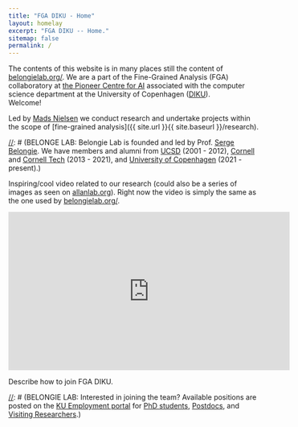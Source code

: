 ```yaml
---
title: "FGA DIKU - Home"
layout: homelay
excerpt: "FGA DIKU -- Home."
sitemap: false
permalink: /
---
```

The contents of this website is in many places still the content of [belongielab.org/](https://www.belongielab.org/).
We are a part of the Fine-Grained Analysis (FGA) collaboratory at [the Pioneer Centre for AI](https://www.aicentre.dk/) associated with the computer science department at the University of Copenhagen ([DIKU](https://di.ku.dk/english/)).  
Welcome! 

Led by [Mads Nielsen](https://scholar.google.com/citations?user=2QCJXEkAAAAJ&hl=en) we conduct research and undertake projects within the scope of [fine-grained analysis]({{ site.url }}{{ site.baseurl }}/research).   

[//]: # (BELONGE LAB: Our lab carries out research in Computer Vision and Machine Learning, exploring problem areas including fine-grained analysis of multimodal data, self-supervised learning, 2D/3D generative models, and augmented reality.)

[//]: # (BELONGE LAB: Belongie Lab is founded and led by Prof. [Serge Belongie](https://scholar.google.com/citations?user=chD5XxkAAAAJ). We have members and alumni from [UCSD](https://ucsd.edu/) (2001 - 2012), [Cornell](https://www.cornell.edu/) and [Cornell Tech](https://www.tech.cornell.edu/) (2013 - 2021), and [University of Copenhagen](https://www.ku.dk/english/) (2021 - present).)


Inspiring/cool video related to our research (could also be a series of images as seen on [allanlab.org](https://www.allanlab.org/)). Right now the video is simply the same as the one used by [belongielab.org/](https://www.belongielab.org/).

<iframe width="560" height="315" src="https://www.youtube.com/embed/eQLcDmfmGB0" title="YouTube video player" frameborder="0" allow="accelerometer; autoplay; clipboard-write; encrypted-media; gyroscope; picture-in-picture" allowfullscreen></iframe>

Describe how to join FGA DIKU.

[//]: # (BELONGIE LAB: Interested in joining the team? Available positions are posted on the [KU Employment portal](https://employment.ku.dk) for [PhD students](https://employment.ku.dk/phd), [Postdocs](https://employment.ku.dk/faculty), and [Visiting Researchers](https://employment.ku.dk/staff).)
